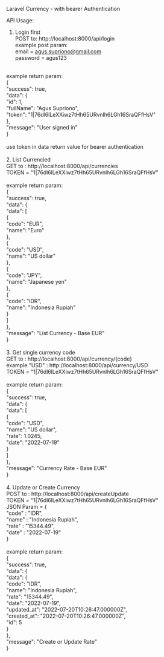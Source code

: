Laravel Currency - with bearer Authentication <br />

API Usage: <br />
1.  Login first <br />
    POST to: http://localhost:8000/api/login<br />
    example post param: <br />
    email = agus.supriono@gmail.com<br />
    password = agus123<br />
<br />
    example return param: <br />
    {<br />
    "success": true,<br />
    "data": {<br />
        "id": 1,<br />
        "fullName": "Agus Supriono",<br />
        "token": "1|76dl6lLeXXiwz7tHh65URvnlh6LGh16SraQFfHsV"<br />
    },<br />
    "message": "User signed in"<br />
    }<br />
 <br />
    use token in data return value for bearer authentication<br />
<br />
2.  List Currencied<br />
    GET to : http://localhost:8000/api/currencies<br />
    TOKEN = "1|76dl6lLeXXiwz7tHh65URvnlh6LGh16SraQFfHsV"<br />
<br />
    example return param:<br />
    {<br />
    "success": true,<br />
    "data": {<br />
        "data": [<br />
            {<br />
                "code": "EUR",<br />
                "name": "Euro"<br />
            },<br />
            {<br />
                "code": "USD",<br />
                "name": "US dollar"<br />
            },<br />
            {<br />
                "code": "JPY",<br />
                "name": "Japanese yen"<br />
            },<br />
            {<br />
                "code": "IDR",<br />
                "name": "Indonesia Rupiah"<br />
            }<br />
        ]<br />
    },<br />
    "message": "List Currency - Base EUR"<br />
    }<br />
<br />
3.  Get single currency code<br />
    GET to : http://localhost:8000/api/currency/{code}<br />
    example "USD" : http://localhost:8000/api/currency/USD<br />
    TOKEN = "1|76dl6lLeXXiwz7tHh65URvnlh6LGh16SraQFfHsV"<br />
<br />
    example return param:<br />
    {<br />
    "success": true,<br />
    "data": {<br />
        "data": [<br />
            {<br />
                "code": "USD",<br />
                "name": "US dollar",<br />
                "rate": 1.0245,<br />
                "date": "2022-07-19"<br />
            }<br />
        ]<br />
    },<br />
    "message": "Currency Rate - Base EUR"<br />
    }<br />
    <br />
4.  Update or Create Currency<br />
    POST to : http://localhost:8000/api/createUpdate<br />
    TOKEN = "1|76dl6lLeXXiwz7tHh65URvnlh6LGh16SraQFfHsV"<br />
    JSON Param = {<br />
                    "code" : "IDR",<br />
                    "name" : "Indonesia Rupiah",<br />
                    "rate" : "15344.49",<br />
                    "date" : "2022-07-19"<br />
                }<br />
<br />
    example return param:<br />
    {<br />
    "success": true,<br />
    "data": {<br />
        "data": {<br />
            "code": "IDR",<br />
            "name": "Indonesia Rupiah",<br />
            "rate": "15344.49",<br />
            "date": "2022-07-19",<br />
            "updated_at": "2022-07-20T10:26:47.000000Z",<br />
            "created_at": "2022-07-20T10:26:47.000000Z",<br />
            "id": 5<br />
        }<br />
    },<br />
    "message": "Create or Update Rate"<br />
    }<br />
<br />